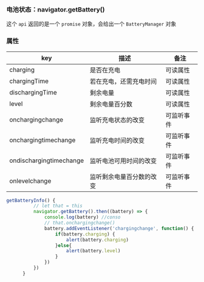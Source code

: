 ### 电池状态：navigator.getBattery()

这个 `api` 返回的是一个 `promise` 对象，会给出一个 `BatteryManager` 对象

### 属性

| key                     | 描述                     | 备注       |
| ----------------------- | ------------------------ | ---------- |
| charging                | 是否在充电               | 可读属性   |
| chargingTime            | 若在充电，还需充电时间   | 可读属性   |
| dischargingTime         | 剩余电量                 | 可读属性   |
| level                   | 剩余电量百分数           | 可读属性   |
| onchargingchange        | 监听充电状态的改变       | 可监听事件 |
| onchargingtimechange    | 监听充电时间的改变       | 可监听事件 |
| ondischargingtimechange | 监听电池可用时间的改变   | 可监听事件 |
| onlevelchange           | 监听剩余电量百分数的改变 | 可监听事件 |

```js
getBatteryInfo() {
          // let that = this
          navigator.getBattery().then((battery) => {
              console.log(battery) //conso
              // that.onchargingchange()
              battery.addEventListener('chargingchange', function() {
                  if(battery.charging) {
                      alert(battery.charging)
                  }else{
                      alert(battery.level)
                  }
              })
          })
      }
```

